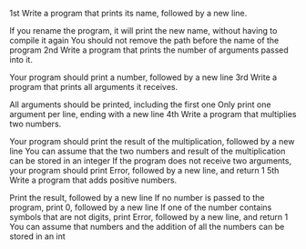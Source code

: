 1st Write a program that prints its name, followed by a new line.

If you rename the program, it will print the new name, without having to compile it again
You should not remove the path before the name of the program
2nd Write a program that prints the number of arguments passed into it.

Your program should print a number, followed by a new line
3rd Write a program that prints all arguments it receives.

All arguments should be printed, including the first one
Only print one argument per line, ending with a new line
4th Write a program that multiplies two numbers.

Your program should print the result of the multiplication, followed by a new line
You can assume that the two numbers and result of the multiplication can be stored in an integer
If the program does not receive two arguments, your program should print Error, followed by a new line, and return 1
5th Write a program that adds positive numbers.

Print the result, followed by a new line
If no number is passed to the program, print 0, followed by a new line
If one of the number contains symbols that are not digits, print Error, followed by a new line, and return 1
You can assume that numbers and the addition of all the numbers can be stored in an int
